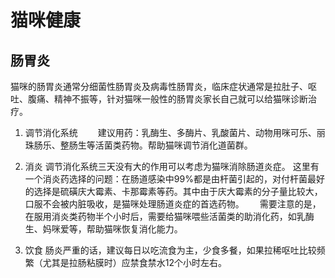 # 猫咪健康

## 肠胃炎
猫咪的肠胃炎通常分细菌性肠胃炎及病毒性肠胃炎，临床症状通常是拉肚子、呕吐、腹痛、精神不振等，针对猫咪一般性的肠胃炎家长自己就可以给猫咪诊断治疗。

1. 调节消化系统　　
建议用药：乳酶生、多酶片、乳酸菌片、动物用咪可乐、丽珠肠乐、整肠生等活菌类药物。帮助猫咪调节消化道菌群。

2. 消炎
调节消化系统三天没有大的作用可以考虑为猫咪消除肠道炎症。
这里有一个消炎药选择的问题：在肠道感染中99%都是由杆菌引起的，对付杆菌最好的选择是硫磺庆大霉素、卡那霉素等药。其中由于庆大霉素的分子量比较大，口服不会被内脏吸收，是猫咪处理肠道炎症的首选药物。　　
需要注意的是，在服用消炎类药物半个小时后，需要给猫咪喂些活菌类的助消化药，如乳酶生、妈咪爱等，帮助猫咪恢复消化能力。

3. 饮食
肠炎严重的话，建议每日以吃流食为主，少食多餐，如果拉稀呕吐比较频繁（尤其是拉肠粘膜时）应禁食禁水12个小时左右。